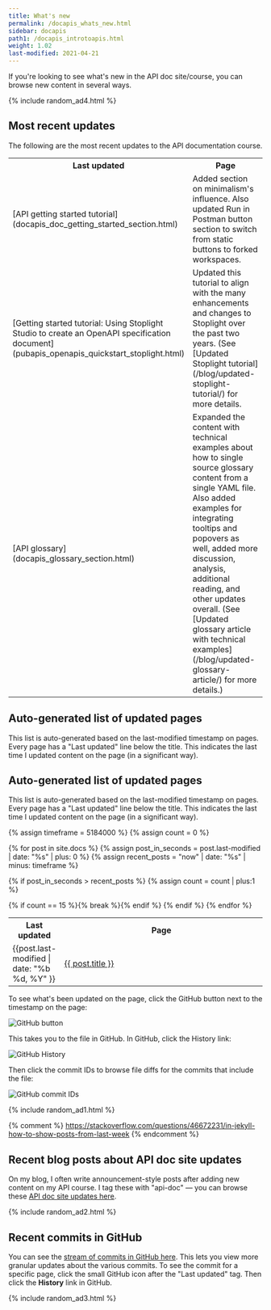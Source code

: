 ```yaml
---
title: What's new
permalink: /docapis_whats_new.html
sidebar: docapis
path1: /docapis_introtoapis.html
weight: 1.02
last-modified: 2021-04-21
---
```


If you're looking to see what's new in the API doc site/course, you can browse new content in several ways.

{% include random_ad4.html %}

## Most recent updates

The following are the most recent updates to the API documentation course.

<table>
<col width="20%">
<col width="80%">
<tr>
<th>Last updated</th>
<th>Page</th>
</tr>
<tr>
  <td markdown="span">[API getting started tutorial](docapis_doc_getting_started_section.html)</td>
  <td>Added section on minimalism's influence. Also updated Run in Postman button section to switch from static buttons to forked workspaces.</td>
</tr>
<tr>
  <td markdown="span">[Getting started tutorial: Using Stoplight Studio to create an OpenAPI specification document](pubapis_openapis_quickstart_stoplight.html)</td>
  <td>Updated this tutorial to align with the many enhancements and changes to Stoplight over the past two years. (See [Updated Stoplight tutorial](/blog/updated-stoplight-tutorial/) for more details.</td>
</tr>
<tr>
  <td markdown="span">[API glossary](docapis_glossary_section.html)</td>
  <td>Expanded the content with technical examples about how to single source glossary content from a single YAML file. Also added examples for integrating tooltips and popovers as well, added more discussion, analysis, additional reading, and other updates overall. (See [Updated glossary article with technical examples](/blog/updated-glossary-article/) for more details.)</td>
</tr>
</table>

## Auto-generated list of updated pages

This list is auto-generated based on the last-modified timestamp on pages. Every page has a "Last updated" line below the title. This indicates the last time I updated content on the page (in a significant way).

## Auto-generated list of updated pages

This list is auto-generated based on the last-modified timestamp on pages. Every page has a "Last updated" line below the title. This indicates the last time I updated content on the page (in a significant way).

<table>
<col width="20%">
<col width="80%">
<tr>
<th>Last updated</th>
<th>Page</th>
</tr>

{% assign timeframe = 5184000 %}
{% assign count = 0 %}

{% for post in site.docs %}
  {% assign post_in_seconds = post.last-modified | date: "%s" | plus: 0 %}
  {% assign recent_posts = "now" | date: "%s" | minus: timeframe  %}

  {% if post_in_seconds > recent_posts %}
  {% assign count = count | plus:1 %}

<tr>
<td>{{post.last-modified | date: "%b %d, %Y" }}</td>
<td><a href="{{ post.permalink | prepend: "/learnapidoc" }}">{{ post.title }}</a> </td>
</tr>
{% if count == 15 %}{% break %}{% endif %}
{% endif %}
{% endfor %}
</table>

To see what's been updated on the page, click the GitHub button next to the timestamp on the page:

<img style="max-width: 500px" src="https://s3.us-west-1.wasabisys.com/idbwmedia.com/images/api/github_button_whats_new.png" alt="GitHub button" />

This takes you to the file in GitHub. In GitHub, click the History link:

<img style="max-width: 500px" src="https://s3.us-west-1.wasabisys.com/idbwmedia.com/images/api/github_history_view.png" alt="GitHub History" />

Then click the commit IDs to browse file diffs for the commits that include the file:

<img style="max-width: 500px" src="https://s3.us-west-1.wasabisys.com/idbwmedia.com/images/api/github_commit_ids.png" alt="GitHub commit IDs" />

{% include random_ad1.html %}

{% comment %}
https://stackoverflow.com/questions/46672231/in-jekyll-how-to-show-posts-from-last-week
{% endcomment %}

## Recent blog posts about API doc site updates

On my blog, I often write announcement-style posts after adding new content on my API course. I tag these with "api-doc" &mdash; you can browse these [API doc site updates here](/category-apidoc-site-updates/).

{% include random_ad2.html %}

## Recent commits in GitHub

You can see the [stream of commits in GitHub here](https://github.com/tomjoht/learnapidoc/commits/main). This lets you view more granular updates about the various commits. To see the commit for a specific page, click the small GitHub icon <i class="fa fa-github fa-lg"></i> after the "Last updated" tag. Then click the **History** link in GitHub.

{% include random_ad3.html %}
